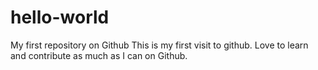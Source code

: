 # hello-world
My first repository on Github
This is my first visit to github. Love to learn and contribute as much as I can on Github.
